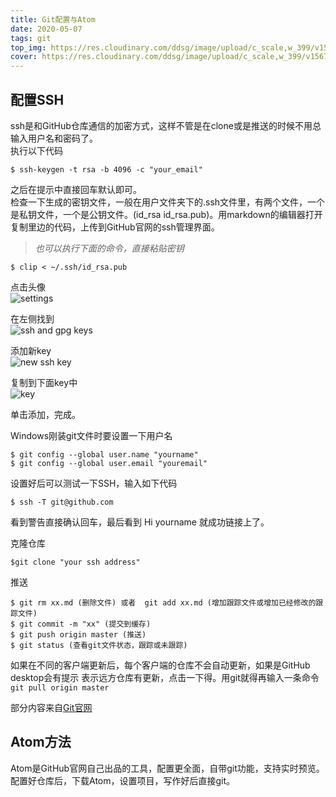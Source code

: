 ```yaml
---
title: Git配置与Atom
date: 2020-05-07
tags: git
top_img: https://res.cloudinary.com/ddsg/image/upload/c_scale,w_399/v1567212789/computer_vv5lii.jpg
cover: https://res.cloudinary.com/ddsg/image/upload/c_scale,w_399/v1567212789/computer_vv5lii.jpg
---
```

## 配置SSH
ssh是和GitHub仓库通信的加密方式，这样不管是在clone或是推送的时候不用总输入用户名和密码了。<br>
执行以下代码<br>
```
$ ssh-keygen -t rsa -b 4096 -c "your_email"
```
之后在提示中直接回车默认即可。<br>
检查一下生成的密钥文件，一般在用户文件夹下的.ssh文件里，有两个文件，一个是私钥文件，一个是公钥文件。(id_rsa  id_rsa.pub)。用markdown的编辑器打开复制里边的代码，上传到GitHub官网的ssh管理界面。
> *也可以执行下面的命令，直接粘贴密钥*

```
$ clip < ~/.ssh/id_rsa.pub
```
点击头像<br>
![settings](https://res.cloudinary.com/ddsg/image/upload/v1588834586/web/userbar-account-settings_us9o7p.png)

在左侧找到<br>
![ssh and gpg keys](https://res.cloudinary.com/ddsg/image/upload/v1588834586/web/settings-sidebar-ssh-keys_p7yj7s.png)

添加新key<br>
![new ssh key](https://res.cloudinary.com/ddsg/image/upload/v1588834586/web/ssh-add-ssh-key_cqzplb.png)

复制到下面key中<br>
![key](https://res.cloudinary.com/ddsg/image/upload/v1588834586/web/ssh-key-paste_szmw3v.png)

单击添加，完成。

Windows刚装git文件时要设置一下用户名
```
$ git config --global user.name "yourname"
$ git config --global user.email "youremail"
```
设置好后可以测试一下SSH，输入如下代码
```
$ ssh -T git@github.com
```
看到警告直接确认回车，最后看到 Hi yourname 就成功链接上了。

克隆仓库
```
$git clone "your ssh address"
```
推送
```
$ git rm xx.md (删除文件) 或者  git add xx.md (增加跟踪文件或增加已经修改的跟踪文件)
$ git commit -m "xx" (提交到缓存)
$ git push origin master (推送)
$ git status (查看git文件状态，跟踪或未跟踪)
```
如果在不同的客户端更新后，每个客户端的仓库不会自动更新，如果是GitHub desktop会有提示 表示远方仓库有更新，点击一下得。用git就得再输入一条命令`git pull origin master`<br>

部分内容来自[Git官网](https://git-scm.com/book/zh/v2)

## Atom方法
Atom是GitHub官网自己出品的工具，配置更全面，自带git功能，支持实时预览。配置好仓库后，下载Atom，设置项目，写作好后直接git。
